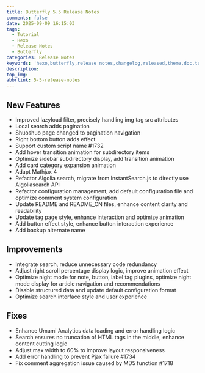 ```yaml
---
title: Butterfly 5.5 Release Notes
comments: false
date: 2025-09-09 16:15:03
tags:
  - Tutorial
  - Hexo
  - Release Notes
  - Butterfly
categories: Release Notes
keywords: 'hexo,butterfly,release notes,changelog,released,theme,doc,tutorial,documentation'
description:
top_img:
abbrlink: 5-5-release-notes
---
```


## New Features

- Improved lazyload filter, precisely handling img tag src attributes
- Local search adds pagination
- Shuoshuo page changed to pagination navigation
- Right bottom button adds effect
- Support custom script name #1732
- Add hover transition animation for subdirectory items
- Optimize sidebar subdirectory display, add transition animation
- Add card category expansion animation
- Adapt Mathjax 4
- Refactor Algolia search, migrate from InstantSearch.js to directly use Algoliasearch API
- Refactor configuration management, add default configuration file and optimize comment system configuration
- Update README and README_CN files, enhance content clarity and readability
- Update tag page style, enhance interaction and optimize animation
- Add button effect style, enhance button interaction experience
- Add backup alternate name

## Improvements

- Integrate search, reduce unnecessary code redundancy
- Adjust right scroll percentage display logic, improve animation effect
- Optimize night mode for note, button, label tag plugins, optimize night mode display for article navigation and recommendations
- Disable structured data and update default configuration format
- Optimize search interface style and user experience

## Fixes

- Enhance Umami Analytics data loading and error handling logic
- Search ensures no truncation of HTML tags in the middle, enhance content cutting logic
- Adjust max width to 60% to improve layout responsiveness
- Add error handling to prevent Pjax failure #1734
- Fix comment aggregation issue caused by MD5 function #1718
